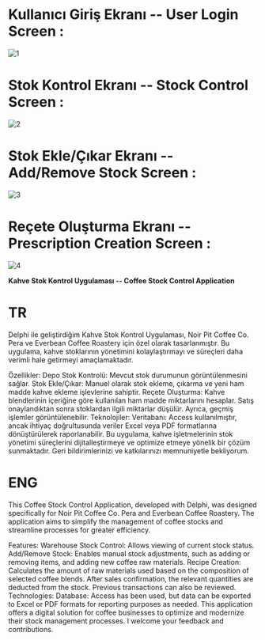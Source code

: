 # Kullanıcı Giriş Ekranı -- User Login Screen :

![1](https://github.com/user-attachments/assets/af4a7308-5b54-4cea-b2a4-edd7c58bb948)

# Stok Kontrol Ekranı -- Stock Control Screen :

![2](https://github.com/user-attachments/assets/6b20694e-412b-4b45-90a1-f9d2bb11fe9e)

# Stok Ekle/Çıkar Ekranı -- Add/Remove Stock Screen :

![3](https://github.com/user-attachments/assets/633632fa-1e47-40d4-b00e-0dc31837230c)

# Reçete Oluşturma Ekranı -- Prescription Creation Screen :

![4](https://github.com/user-attachments/assets/64157168-6125-45c9-97fb-9eff4c82b119)

**Kahve Stok Kontrol Uygulaması -- Coffee Stock Control Application**
# TR
Delphi ile geliştirdiğim Kahve Stok Kontrol Uygulaması, Noir Pit Coffee Co. Pera ve Everbean Coffee Roastery için özel olarak tasarlanmıştır. Bu uygulama, kahve stoklarının yönetimini kolaylaştırmayı ve süreçleri daha verimli hale getirmeyi amaçlamaktadır.

Özellikler:
Depo Stok Kontrolü: Mevcut stok durumunun görüntülenmesini sağlar.
Stok Ekle/Çıkar: Manuel olarak stok ekleme, çıkarma ve yeni ham madde kahve ekleme işlevlerine sahiptir.
Reçete Oluşturma: Kahve blendlerinin içeriğine göre kullanılan ham madde miktarlarını hesaplar. Satış onaylandıktan sonra stoklardan ilgili miktarlar düşülür. Ayrıca, geçmiş işlemler görüntülenebilir.
Teknolojiler:
Veritabanı: Access kullanılmıştır, ancak ihtiyaç doğrultusunda veriler Excel veya PDF formatlarına dönüştürülerek raporlanabilir.
Bu uygulama, kahve işletmelerinin stok yönetimi süreçlerini dijitalleştirmeye ve optimize etmeye yönelik bir çözüm sunmaktadır. Geri bildirimlerinizi ve katkılarınızı memnuniyetle bekliyorum.

# ENG
This Coffee Stock Control Application, developed with Delphi, was designed specifically for Noir Pit Coffee Co. Pera and Everbean Coffee Roastery. The application aims to simplify the management of coffee stocks and streamline processes for greater efficiency.

Features:
Warehouse Stock Control: Allows viewing of current stock status.
Add/Remove Stock: Enables manual stock adjustments, such as adding or removing items, and adding new coffee raw materials.
Recipe Creation: Calculates the amount of raw materials used based on the composition of selected coffee blends. After sales confirmation, the relevant quantities are deducted from the stock. Previous transactions can also be reviewed.
Technologies:
Database: Access has been used, but data can be exported to Excel or PDF formats for reporting purposes as needed.
This application offers a digital solution for coffee businesses to optimize and modernize their stock management processes. I welcome your feedback and contributions.
